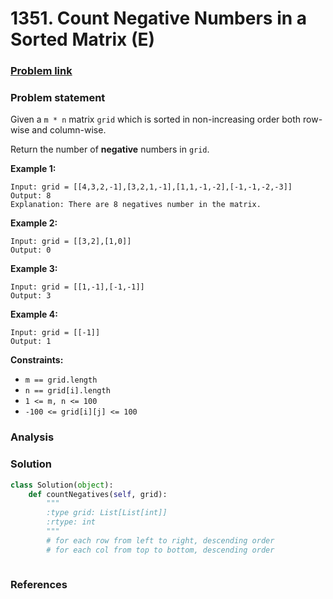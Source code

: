 # 1351. Count Negative Numbers in a Sorted Matrix \(E\)

### [Problem link](https://leetcode.com/problems/count-negative-numbers-in-a-sorted-matrix/)

### Problem statement



Given a `m * n` matrix `grid` which is sorted in non-increasing order both row-wise and column-wise. 

Return the number of **negative** numbers in `grid`.

**Example 1:**

```text
Input: grid = [[4,3,2,-1],[3,2,1,-1],[1,1,-1,-2],[-1,-1,-2,-3]]
Output: 8
Explanation: There are 8 negatives number in the matrix.
```

**Example 2:**

```text
Input: grid = [[3,2],[1,0]]
Output: 0
```

**Example 3:**

```text
Input: grid = [[1,-1],[-1,-1]]
Output: 3
```

**Example 4:**

```text
Input: grid = [[-1]]
Output: 1
```

**Constraints:**

* `m == grid.length`
* `n == grid[i].length`
* `1 <= m, n <= 100`
* `-100 <= grid[i][j] <= 100`

### Analysis

### Solution

```python
class Solution(object):
    def countNegatives(self, grid):
        """
        :type grid: List[List[int]]
        :rtype: int
        """
        # for each row from left to right, descending order
        # for each col from top to bottom, descending order
 
```

### References

